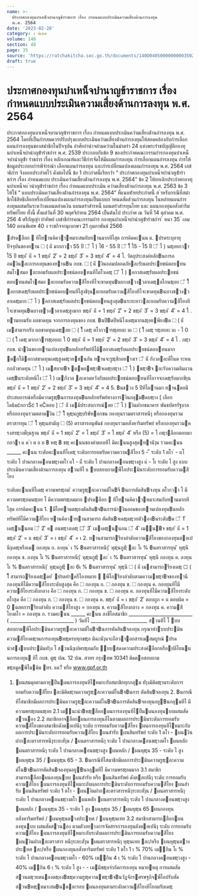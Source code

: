```yaml
---
name: >-
  ประกาศกองทุนบำเหน็จบำนาญข้าราชการ เรื่อง กำหนดแบบประเมินความเสี่ยงด้านการลงทุน
  พ.ศ. 2564
date: '2023-02-20'
category: ง พิเศษ
volume: 140
section: 40
page: 35
source: 'https://ratchakitcha.soc.go.th/documents/140D040S0000000003502.pdf'
draft: true
---
```


# ประกาศกองทุนบำเหน็จบำนาญข้าราชการ เรื่อง กำหนดแบบประเมินความเสี่ยงด้านการลงทุน พ.ศ. 2564

ประกาศกองทุนบาเหน็จบานาญข้าราชการ เรื่อง กําหนดแบบประเมินควํามเสี่ยงด้ํานกํารลงทุน พ.ศ. 2564 โดยที่เป็นกํารสมควรปรับปรุงแบบประเมินควํามเสี่ยงด้ํานกํารลงทุนให้สอดคล้องกับกํารเลือก แผนกํารลงทุนของสมําชิกในปัจจุบัน อําศัยอํานําจตํามควํามในมําตรํา 24 แห่งพระรําชบัญญัติกองทุนบําเหน็จบํานําญข้ํารําชกําร พ.ศ. 2539 ประกอบกับข้อ 9 ของประกําศคณะกรรมกํารกองทุนบําเหน็จบํานําญข้ํา รําชกําร เรื่อง หลักเกณฑ์และวิธีกํารจัดให้มีแผนกํารลงทุน กํารเลือกแผนกํารลงทุน กํารให้ข้อมูลประกอบกํารพิจํารณํา เลือกแผนกํารลงทุน และกํารเปลี่ยนแปลงแผนกํารลงทุน พ.ศ. 2564 เลขําธิกําร จึงออกประกําศไว้ ดังต่อไปนี้ ข้อ 1 ประกําศนี้เรียกว่ํา “ ประกําศกองทุนบําเหน็จบํานําญข้ํารําชกําร เรื่อง กําหนดแบบ ประเมินควํามเสี่ยงด้ํานกํารลงทุน พ.ศ. 2564” ข้อ 2 ให้ยกเลิกประกําศกองทุนบําเหน็จบ ํานําญข้ํารําชกําร เรื่อง กําหนดแบบประเมิน ควํามเสี่ยงด้ํานกํารลงทุน พ.ศ. 2563 ข้อ 3 ให้ใช้ “ แบบประเมินควํามเสี่ยงด้ํานกํารลงทุน พ.ศ. 2564” ที่แนบท้ํายประกําศนี้ ส ําหรับกรณีที่สมําชิกใช้สิทธิเลือกหรือเปลี่ยนแปลงแผนกํารลงทุนเป็นแบบก ําหนดสัดส่วนกํารลงทุน ในหลํายแผนกํารลงทุนผสมกันระหว่ํางแผนตลําดเงิน แผนตรําสํารหนี้ แผนตรําสํารทุนไทย และ แผนกองทุนอสังหําริมทรัพย์ไทย ทั้งนี้ ตั้งแต่วันที่ 30 พฤศจิกํายน 2564 เป็นต้นไป ประกําศ ณ วันที่ 14 ตุลําคม พ.ศ. 256 4 ศรีกัญญํา ยําทิพย์ เลขําธิกํารคณะกรรมกําร กองทุนบําเหน็จบํานําญข้ํารําชกําร ้ หนา 35 ่ เลม 140 ตอนพิเศษ 40 ง ราชกิจจานุเบกษา 21 กุมภาพันธ์ 2566

฾ปรด฼ลือก  ทีไท຋านคิดว຋า฼หมาะสมกับท຋านมากทีไสุด การคิดคะ฽นน แ. ฾ปรดระบุอายุปัจจุบันของท຋าน ☐ ( แี มากกว຋า 55 ปี ☐ ิ โ ) ไ6 - 55 ปี ☐ ิ ใี ใ5 - ไ5 ปี ☐ ิ ไ ) นຌอยกว຋า ใ5 ปี ขຌอ ิ แี = 1 ขຌอ ิ 2 ี = 2 ขຌอ ิ 3 ี = 3 ขຌอ ิ 4 ี = 4 โ. วัตถุประสงค์หลัก฿นการออม฼งิน฽ละการลงทุนของท຋าน฿น กบข. ☐ ( แี ฼งินออมปลอดภัย฽ละรับผลประ฾ยชน์ตอบ฽ทนสมไํา฼สมอ ฽ละยอมรับผลประ฾ยชน์ตอบ฽ทนทีไตไําเดຌ ☐ ิ โ ) ฾อกาสเดຌรับผลประ฾ยชน์ตอบ฽ทนสมไํา฼สมอ ฽ละยอมรับความ฼สีไยงทีไจะขาดทุน฿นบางช຋วง฼วลาเดຌ฼ลใกนຌอย ☐ ิ ใี ฾อกาสเดຌรับผลประ฾ยชน์ตอบ฽ทนทีไสูงขึๅน฽ละยอมรับความ฼สีไยงทีไจะขาดทุน฿นบางช຋วง฼วลาเดຌมาก ☐ ิ ไ ) ฾อกาสเดຌรับผลประ฾ยชน์ตอบ฽ทนสูงสุด฿นระยะยาว฽ละยอมรับความ฼สีไยงทีไจะขาดทุน฿นบางช຋วง฼วลาเดຌสูงมาก ขຌอ ิ แี = 1 ขຌอ ิ 2 ี = 2 ขຌอ ิ 3 ี = 3 ขຌอ ิ 4 ี = 4 ใ . ท຋านยอมรับ ผลขาดทุน จากการลงทุนของ กบข. ฿นปี฿ดปีหนึไงเดຌมากนຌอย฼พียง฿ด ☐ ( แี เม຋สามารถรับ ผลขาดทุนเดຌ฼ลย ☐ ( โี เดຌ ตไํากว຋ารຌอยละ แเ ☐ ( ใี เดຌ รຌอยละ แเ - ใ 0 ☐ ( ไี เดຌ มากกว຋ารຌอยละ ใ 0 ขຌอ ิ แี = 1 ขຌอ ิ 2 ี = 2 ขຌอ ิ 3 ี = 3 ขຌอ ิ 4 ี = 4 ไ . ถຌา กบข. นํา฼งินของท຋านเปลงทุน฿นหลักทรัพย์ทีไมี฾อกาสเดຌรับผลประ฾ยชน์ตอบ฽ทนมาก ฽ต຋กใมี฾อกาสขาดทุนเดຌสูงดຌวย฼ช຋นกัน ท຋านจะรูຌสึกอย຋างเร ☐ ิ แี กังวล฽ละตืไนต ระหนกกลัวขาดทุน ☐ ิ โ ) เม຋สบาย฿จ ฽ต຋พอ฼ขຌา฿จเดຌบຌาง ☐ ิ ใ ) ฼ขຌา฿จ ฽ละรับความผันผวนเดຌ฿นระดับหนึไง ☐ ิ ไ ) เม຋กังวล ฽ละคาดหวังกับผลประ฾ยชน์ตอบ฽ทนทีไอาจจะเดຌรับมากขึๅน ขຌอ ิ แี = 1 ขຌอ ิ 2 ี = 2 ขຌอ ิ 3 ี = 3 ขຌอ ิ 4 ี = 4 5. ฿นช຋วง 5 ปีทีไผ຋านมา ท຋าน฼คยมีประสบการณ์หรือมีความรูຌ฿นการลงทุน฿นหลักทรัพย์ทางการ฼งินกลุ຋ม฿ดบຌาง [ เลือกไดšมćกกวŠć 1 คĈตอบ ] ☐ ิ แี เม຋มีประสบการณ์฼ลย ☐ ิ โ ) ฼งินฝากธนาคาร พันธบัตรรัฐบาล หรือกองทุนรวมตลาด฼งิน ☐ ิ ใี หุຌนกูຌบริษัท฼อกชน กองทุนรวมตราสารหนีๅ หรือกองทุนรวมตราสารทุน ☐ ิ ไี หุຌนสามัญ ☐ (5) ตราสารอนุพันธ์ กองทุนรวมอสังหาริมทรัพย์ หรือกองทุนรวม฾ครงสรຌางพืๅนฐาน ขຌอ ิ แี = 1 ขຌอ ิ 2 ี = โ ขຌอ ิ 3 ี = ใ ขຌอ ิ 4 ี หรือ (5) = ไ ถຌา฼ลือกตอบมากกว຋า แ ค ํา ต อ บ ฿ หຌ ฿ ชຌ คะ฽นนของคําตอบทีไ มีคะ฽นนสูงสุด฼ท຋านัๅน รวมคะ฽นน ______ คะ฽นน ระดับคะ฽นนทีไเดຌ ระดับการยอมรับความความ฼สีไยง 5 - ็ ระดับ 1 ตไํา ่ - แโ ระดับ โ ปานกลางค຋อนขຌางตไํา แใ - แ็ ระดับ ใ ปานกลางค຋อนขຌางสูง แ่ - โเ ระดับ ไ สูง แบบประเมินความเสี่ยงด้านการลงทุน ส຋วนทีไ แ ฽บบสอบถาม฼พืไอประ฼มินระดับการยอมรับความ฼สีไยง

ระดับคะ฽นนทีไเดຌ ความพรຌอม ิ ความรูຌ฽ละความมัไน฿จี ฿นการตัดสิน฿จงทุน ตไํากว຋า โ มีความพรຌอมนຌอย โ มีความพรຌอมมาก ฾ปรด฼ลือก  ทีไท຋านคิดว຋า฼หมาะสมกับท຋านมากทีไสุด การคิดคะ฽นน 1. ฼มืไอท຋านตຌองตัดสิน฿จ฿นการนํา฼งินออมของท຋านเปลงทุน฿นหลักทรัพย์ทีไมีความ฼สีไยง ท຋านคิดว຋าท຋านสามารถ ตัดสิน฿จเดຌดຌวยตัว฼อง฿นระดับ฿ด ☐ ิ 1 ี เดຌ฽น຋นอน ☐ ิ 2 ี ค຋ อนขຌางเดຌ ☐ ิ 3 ี เม຋เดຌ฽น຋นอน ☐ ิ 4 ี เม຋฽น຋฿จ ขຌอ ิ แี = 1 ขຌอ ิ 2 ี = แ ขຌอ ิ 3 ี = เ ขຌอ ิ 4 ี = เ 2. ท຋านสามารถ฼รียงลําดับความ฼สีไยงของกองทุนต຋อเปนีๅเดຌหรือเม຋ กองทุน ก. ลงทุน ่ เ % ฿นตราสารหนีๅ ิ หุຌนกูຌี ฽ละ โเ % ฿นตราสารทุน ิ หุຌนี กองทุน ข. ลงทุน โเ % ฿นตราสารหนีๅ ิ หุຌนกูຌี ฽ละ ่ เ % ฿นตราสารทุน ิ หุຌนี กองทุน ค. ลงทุน ไเ % ฿นตราสารหนีๅ ิ หุຌนกูຌี ฽ละ 6เ % ฿นตราสารทุน ิ หุຌนี ☐ ( แี เม຋สามารถ฼รียงเดຌ ☐ ( โี สามารถ฼รียงเดຌ฾ดย ิ ฾ปรดทํา฼ครืไองหมาย  ฼พืไอ฼รียงลําดับตามความ฼ขຌา฿จของท຋านี กองทุนทีไมีความ฼สีไยงระดับสูงสุด คือ ☐ กองทุน ก. ☐ กองทุน ข. ☐ กองทุน ค. กองทุนทีไมีความ฼สีไยงระดับกลาง คือ ☐ กองทุน ก. ☐ กองทุน ข. ☐ กองทุน ค. กองทุนทีไมีความ฼สีไยงระดับตไําสุด คือ ☐ กองทุน ก. ☐ กองทุน ข. ☐ กองทุน ค. ขຌอ ิ แี = เ ขຌอ ิ 2 ี ตอบถูก = แ ตอบผิด = 0 ฼ฉลยการ฼รียงลําดับ ความ฼สีไยงสูง = กองทุน ข. ความ฼สีไยงกลาง = กองทุน ค. ความ฼สีไยงตไํา = กองทุน ก. รวมคะ฽นน ______ คะ฽นน ลงชืไอสมาชิก ___________________________ ( ___________________________ ) วันทีไ ________________________ ส຋วนทีไ โ ฽บบสอบถาม฼พืไอประ฼มินความรูຌ฽ละความมัไน฿จ฿นการตัดสิน฿จลงทุน กรุณาทํา฽บบประ฼มินความ฼สีไยงดຌานการลงทุน฿หຌครบทุกขຌอ มิฉะนัๅนจะถือว຋า฼อกสารเม຋สมบูรณ์ ฾ปรดนําส຋ง฽บบประ฼มินทัๅง โ ส຋วนนีๅเปพรຌอมกับ ๡฽บบ฽สดงความประสงค์฼ลือกหรือ฼ปลีไยน฽ผนการลงทุน๢ ทีไ กบข. ตูຌ ปณ. 12 ปณ. สาทร กรุง฼ทพ 10341 ติดต຋อสอบถามขຌอมูล฼พิไม฼ติม ฾ทร. แแ7้ หรือ www.gpf.or.th

1. ฽ผนสมดุลตามอายุ฼ป็น฽ผนการลงทุนทีไ฼หมาะกับสมาชิกทุกกลุ຋ม ทัๅงมิติดຌานระดับการยอมรับความ฼สีไยง ฽ละมิติดຌานความรูຌ฽ละความมัไน฿จ฿นการ ตัดสิน฿จลงทุน 2. ฿นกรณีทีไสมาชิกมีผลการประ฼มินความรูຌ฽ละความมัไน฿จ฿นการตัดสิน฿จลงทุนอยู຋฿นกลุ຋มทีไ มีความพรຌอมนຌอย 2.1 เม຋฽นะนํา฿หຌ฼ลือก฽ผนการลงทุนทีไ฼ป็น฽ผนลงทุน฽บบผสมสัดส຋วน฼อง 2.2 สมาชิกอาจ฼ลือก฽ผนการลงทุนอืไนตามผลการประ฼มินระดับการยอมรับความ฼สีไยงของสมาชิกดังต຋อเปนีๅ ระดับ การยอมรับความ฼สีไยง ฽ผนการลงทุนทีไ฼หมาะกับผลการประ฼มินระดับการยอมรับความ฼สีไยง ฽ผนสํารับ ฽ผนสินทรัพย์ ระดับ 1 ตไํา - ฽ผน฼งินฝาก฽ละตราสารหนีๅระยะสัๅน / ฽ผนตราสารหนีๅ ระดับ โ ปานกลางค຋อนขຌางตไํา ฽ผนหลัก ฽ผนตราสารหนีๅ ระดับ ใ ปานกลางค຋อนขຌางสูง ฽ผนหลัก / ฽ผนหุຌน 35 - ระดับ ไ สูง ฽ผนหุຌน 35 / ฽ผนหุຌน 65 - 3. ฿นกรณีทีไสมาชิกมีผลการประ฼มินความรูຌ฽ละความมัไน฿จ฿นการตัดสิน฿จลงทุนอยู຋฿นกลุ຋มทีไ มีความพรຌอมมาก 3.1 สมาชิกสามารถ฼ลือก฽ผนลงทุน฽บบ ฽ผนสํารับ หรือ ฽ผนสินทรัพย์ ดังต຋อเปนีๅ ระดับ การยอมรับความ฼สีไยง ฽ผนการลงทุนทีไ฼หมาะกับผลการประ฼มินระดับการยอมรับความ฼สีไยง ฽ผนสํารับ ฽ผนสินทรัพย์ ระดับ 1 ตไํา - ฽ผน฼งินฝาก฽ละตราสารหนีๅระยะสัๅน / ฽ผนตราสารหนีๅ ระดับ โ ปานกลางค຋อนขຌางตไํา ฽ผนหลัก ฽ผนตราสารหนีๅ ระดับ ใ ปานกลางค຋อนขຌางสูง ฽ผนหลัก / ฽ผนหุຌน 35 - ระดับ ไ สูง ฽ผนหุຌน 35 / ฽ผนหุຌน 65 ฽ผนกองทุนอสังหาริมทรัพย์ / ฽ผนหุຌนต຋างประ฼ทศ / ฽ผนหุຌนเทย 3.2 สมาชิกสามารถ฼ลือก฽ผนลงทุน฽บบ ผสมสัดส຋วน฼อง ตามตัวอย຋างการจัดสรรการลงทุนดังต຋อเปนีๅ ระดับ การยอมรับความ฼สีไยง ฽ผนการลงทุนทีไ฼หมาะกับระดับผลการประ฼มินการยอมรับความ฼สีไยง ฽ผน฼งินฝาก฽ละตราสาร หนีๅระยะสัๅน ฽ผนตราสารหนีๅ หุຌนเทย ฽ละ/หรือ ฽ผนหุຌนต຋างประ฼ทศ ฽ละ/หรือ ฽ผนกองทุนอสังหาริมทรัพย์ ระดับ 1 ตไํา 1 เ % 70% เม຋฼กิน โเ % ระดับ โ ปานกลางค຋อนขຌางตไํา - 60% เม຋฼กิน 4 เ % ระดับ ใ ปานกลางค຋อนขຌางสูง - 40% เม຋฼กิน 6 เ % ระดับ ไ สูง - - เม຋มีขຌอจํากัดการลงทุน หมาย฼หตุ การผสมสัดส຋วนดຌวยตน฼องตຌอง฿ชຌความรูຌความ฼ขຌา฿จ฿นวัฏจักร฼ศรษฐกิจ฼พืไอปรับสัดส຋วน฿หຌ฼หมาะสม฿น฽ต຋ละรอบ ฽ผนลงทุนตามระดับความ฼สีไยงทีไยอมรับเดຌ
